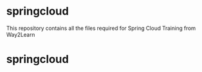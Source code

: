 # springcloud

This repository contains all the files required for Spring Cloud Training from Way2Learn
# springcloud
